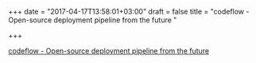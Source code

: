 +++
date = "2017-04-17T13:58:01+03:00"
draft = false
title = "codeflow - Open-source deployment pipeline from the future "

+++

<p><a href="https://t.co/rPZg8OuvYf">codeflow - Open-source deployment pipeline from the future </a></p>